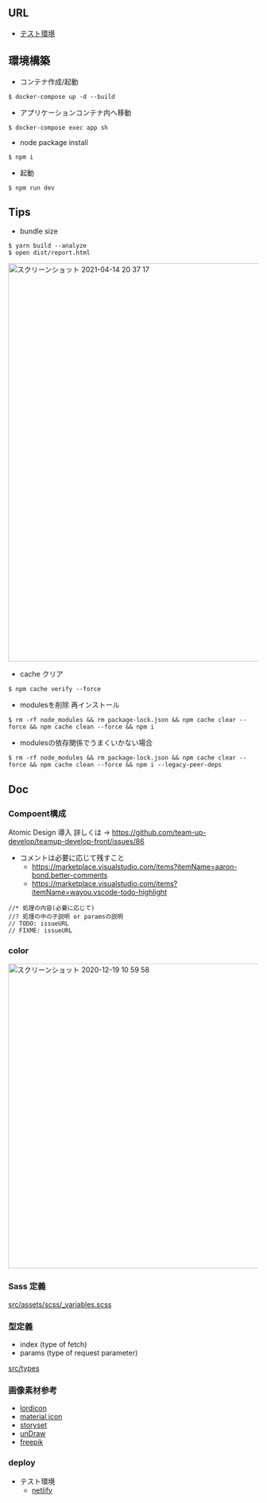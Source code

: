 ## URL
- [テスト環境](https://teamup-dev.netlify.app/jobs) 

## 環境構築
- コンテナ作成/起動

```console
$ docker-compose up -d --build
```

- アプリケーションコンテナ内へ移動
```console
$ docker-compose exec app sh
```

- node package install
```console
$ npm i
```

- 起動
```console
$ npm run dev
```

## Tips
- bundle size 

```console
$ yarn build --analyze
$ open dist/report.html 
```

<img width="800" alt="スクリーンショット 2021-04-14 20 37 17" src="https://user-images.githubusercontent.com/56709557/114704374-7ed1cf80-9d61-11eb-8902-82385d1d0214.png">


- cache クリア
```console
$ npm cache verify --force
```

- modulesを削除 再インストール
```console
$ rm -rf node_modules && rm package-lock.json && npm cache clear --force && npm cache clean --force && npm i
```

- modulesの依存関係でうまくいかない場合
```console
$ rm -rf node_modules && rm package-lock.json && npm cache clear --force && npm cache clean --force && npm i --legacy-peer-deps
```

## Doc
### Compoent構成
Atomic Design 導入 
詳しくは → https://github.com/team-up-develop/teamup-develop-front/issues/86

- コメントは必要に応じて残すこと
  - https://marketplace.visualstudio.com/items?itemName=aaron-bond.better-comments
  - https://marketplace.visualstudio.com/items?itemName=wayou.vscode-todo-highlight
```
//* 処理の内容(必要に応じて)
//? 処理の中の子説明 or paramsの説明
// TODO: issueURL
// FIXME: issueURL
```

### color
<img width="612" alt="スクリーンショット 2020-12-19 10 59 58" src="https://user-images.githubusercontent.com/56709557/102679879-7673e880-41f6-11eb-8889-27143779a070.png">

### Sass 定義
[src/assets/scss/_variables.scss](https://github.com/team-up-develop/teamup-develop-front/blob/7ec7379dd1886ca19b29d75ed89b1e1cd8482e73/src/assets/scss/_variables.scss#L7)

### 型定義
- index (type of fetch)
- params (type of request parameter)

[src/types](https://github.com/team-up-develop/teamup-develop-front/tree/main/src/types)

### 画像素材参考
- [lordicon](https://lordicon.com/icons)
- [material icon](https://materialdesignicons.com/)
- [storyset](https://storyset.com/)
- [unDraw](https://undraw.co/illustrations)
- [freepik](https://www.freepik.com/)

### deploy
- テスト環境
  - [netlify](https://app.netlify.com/teams/kazuya-sakamoto/overview) 

